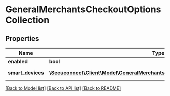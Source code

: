 # GeneralMerchantsCheckoutOptionsCollection

## Properties
Name | Type | Description | Notes
------------ | ------------- | ------------- | -------------
**enabled** | **bool** | Enabled | 
**smart_devices** | [**\Secuconnect\Client\Model\GeneralMerchantsCheckoutOptionsCollectionSmartDevices**](GeneralMerchantsCheckoutOptionsCollectionSmartDevices.md) | Smart devices | 

[[Back to Model list]](../README.md#documentation-for-models) [[Back to API list]](../README.md#documentation-for-api-endpoints) [[Back to README]](../README.md)



